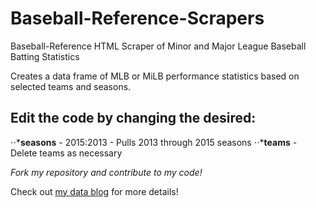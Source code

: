 # Baseball-Reference-Scrapers
Baseball-Reference HTML Scraper of Minor and Major League Baseball Batting Statistics

Creates a data frame of MLB or MiLB performance statistics based on selected teams and seasons.

## Edit the code by changing the desired:
⋅⋅***seasons** - 2015:2013 - Pulls 2013 through 2015 seasons
⋅⋅***teams** - Delete teams as necessary

*Fork my repository and contribute to my code!*

Check out [my data blog](http://mikelee.co/posts/milb-scraper-with-rvest/) for more details!
